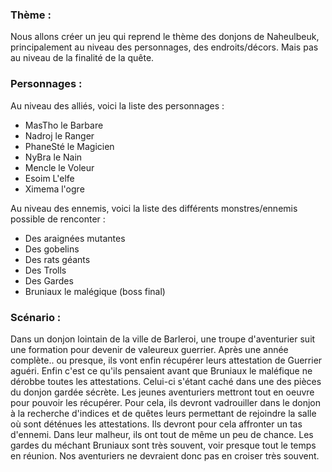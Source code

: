 ### Thème :

Nous allons créer un jeu qui reprend le thème des donjons de Naheulbeuk, principalement au niveau des personnages, des endroits/décors. Mais pas au niveau de la finalité de la quête. 

### Personnages :

Au niveau des alliés, voici la liste des personnages :

- MasTho le Barbare 
- Nadroj le Ranger
- PhaneSté le Magicien
- NyBra le Nain
- Mencle le Voleur
- Esoim L'elfe 
- Ximema l'ogre

Au niveau des ennemis, voici la liste des différents monstres/ennemis possible de renconter :

- Des araignées mutantes
- Des gobelins
- Des rats géants
- Des Trolls
- Des Gardes
- Bruniaux le malégique (boss final)

### Scénario :

Dans un donjon lointain de la ville de Barleroi, une troupe d'aventurier suit une formation pour devenir de valeureux guerrier. Après une année complète.. ou presque, ils vont enfin récupérer leurs attestation de Guerrier aguéri.  Enfin c'est ce qu'ils pensaient avant que Bruniaux le maléfique ne dérobbe toutes les attestations. Celui-ci s'étant caché dans une des pièces du donjon gardée sécrète. Les jeunes aventuriers mettront tout en oeuvre pour pouvoir les récupérer. Pour cela, ils devront vadrouiller dans le donjon à la recherche d'indices et de quêtes leurs permettant de rejoindre la salle où sont déténues les attestations. Ils devront pour cela affronter un tas d'ennemi. Dans leur malheur, ils ont tout de même un peu de chance. Les gardes du méchant Bruniaux sont très souvent, voir presque tout le temps en réunion. Nos aventuriers ne devraient donc pas en croiser très souvent.